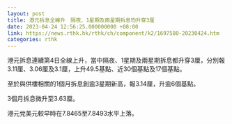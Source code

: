 ```yaml
---
layout: post
title: 港元拆息全線升　隔夜、1星期及兩星期拆息均升穿3厘
date: 2023-04-24 12:56:25.000000000 +08:00
link: https://news.rthk.hk/rthk/ch/component/k2/1697580-20230424.htm
categories: rthk
---
```


港元拆息連續第4日全線上升，當中隔夜、1星期及兩星期拆息都升穿3厘，分別報3.11厘、3.06厘及3.1厘，上升49.5基點、近30個基點及17個基點。

至於與供樓相關的1個月拆息創逾3星期新高，報3.14厘，升逾6個基點。

3個月拆息微升至3.63厘。

港元兌美元較早時在7.8465至7.8493水平上落。
